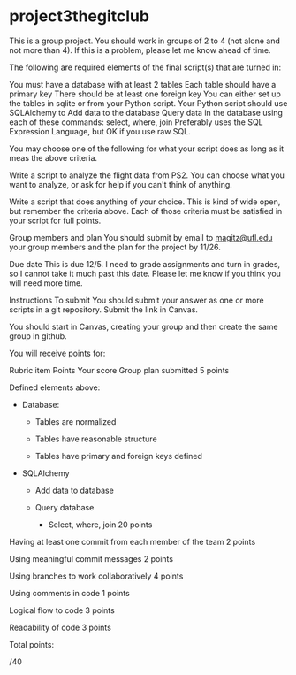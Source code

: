# project3thegitclub

This is a group project. You should work in groups of 2 to 4 (not alone and not more than 4). If this is a problem, please let me know ahead of time.

The following are required elements of the final script(s) that are turned in:

You must have a database with at least 2 tables
Each table should have a primary key 
There should be at least one foreign key
You can either set up the tables in sqlite or from your Python script.
Your Python script should use SQLAlchemy to
Add data to the database
Query data in the database using each of these commands:
select, where, join
Preferably uses the SQL Expression Language, but OK if you use raw SQL.
 

You may choose one of the following for what your script does as long as it meas the above criteria.

Write a script to analyze the flight data from PS2. You can choose what you want to analyze, or ask for help if you can't think of anything.

Write a script that does anything of your choice. This is kind of wide open, but remember the criteria above. Each of those criteria must be satisfied in your script for full points.

Group members and plan
You should submit by email to magitz@ufl.edu your group members and the plan for the project by 11/26.

 Due date
This is due 12/5. I need to grade assignments and turn in grades, so I cannot take it much past this date. Please let me know if you think you will need more time.

Instructions To submit
You should submit your answer as one or more scripts in a git repository. Submit the link in Canvas.

You should start in Canvas, creating your group and then create the same group in github.

You will receive points for:

Rubric item	Points	Your score
Group plan submitted	5 points	

Defined elements above:
* Database:

  * Tables are normalized

  * Tables have reasonable structure

  * Tables have primary and foreign keys defined

* SQLAlchemy 

   * Add data to database

   * Query database

      * Select, where, join
20 points	

Having at least one commit from each member of the team	2 points	

Using meaningful commit messages	2 points	

Using branches to work collaboratively	4 points	

Using comments in code	1 points	

Logical flow to code	3 points	

Readability of code	3 points	

Total points:

/40
